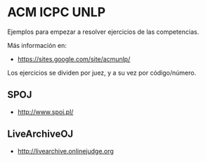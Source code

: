 ACM ICPC UNLP
=============

Ejemplos para empezar a resolver ejercicios de las competencias.

Más información en:

* https://sites.google.com/site/acmunlp/

Los ejercicios se dividen por juez, y a su vez por código/número.

SPOJ
----

* http://www.spoj.pl/

LiveArchiveOJ
-------------

* http://livearchive.onlinejudge.org 

